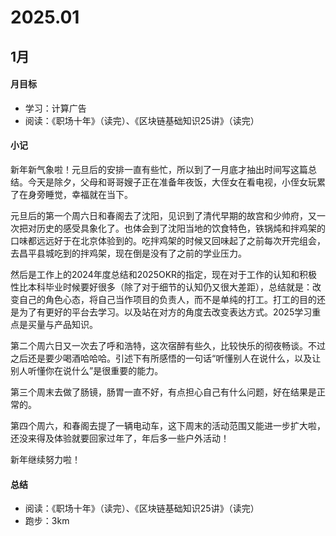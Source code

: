 # 2025.01

## 1月

#### 月目标
- 学习：计算广告
- 阅读：《职场十年》（读完）、《区块链基础知识25讲》（读完）


#### 小记

新年新气象啦！元旦后的安排一直有些忙，所以到了一月底才抽出时间写这篇总结。今天是除夕，父母和哥哥嫂子正在准备年夜饭，大侄女在看电视，小侄女玩累了在身旁睡觉，幸福就在当下。

元旦后的第一个周六日和春阁去了沈阳，见识到了清代早期的故宫和少帅府，又一次把对历史的感受具象化了。也体会到了沈阳当地的饮食特色，铁锅炖和拌鸡架的口味都远远好于在北京体验到的。吃拌鸡架的时候又回味起了之前每次开完组会，去昌平县城吃到的拌鸡架，现在倒是没有了之前的学业压力。

然后是工作上的2024年度总结和2025OKR的指定，现在对于工作的认知和积极性比本科毕业时候要好很多（除了对于细节的认知仍又很大差距），总结就是：改变自己的角色心态，将自己当作项目的负责人，而不是单纯的打工。打工的目的还是为了有更好的平台去学习。以及站在对方的角度去改变表达方式。2025学习重点是买量与产品知识。

第二个周六日又一次去了呼和浩特，这次宿醉有些久，比较快乐的彻夜畅谈。不过之后还是要少喝酒哈哈哈。引述下有所感悟的一句话“听懂别人在说什么，以及让别人听懂你在说什么”是很重要的能力。

第三个周末去做了肠镜，肠胃一直不好，有点担心自己有什么问题，好在结果是正常的。

第四个周六，和春阁去提了一辆电动车，这下周末的活动范围又能进一步扩大啦，还没来得及体验就要回家过年了，年后多一些户外活动！

新年继续努力啦！


#### 总结
- 阅读：《职场十年》（读完）、《区块链基础知识25讲》（读完）
- 跑步：3km
